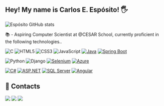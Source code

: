 ## Hey! My name is Carlos E. Espósito! 🖐️

![Espósito GitHub stats](https://github-readme-stats.vercel.app/api?username=carlosesposito22&show_icons=true&theme=radical&cache_seconds=1800)

📚 - Aspiring Computer Scientist at @CESAR School, currently proficient in the following technologies..

![C](https://img.shields.io/badge/C-A8B9CC.svg?style=for-the-badge&logo=C&logoColor=black)
![HTML5](https://img.shields.io/badge/html5-%23E34F26.svg?style=for-the-badge&logo=html5&logoColor=white) 
![CSS3](https://img.shields.io/badge/css3-%231572B6.svg?style=for-the-badge&logo=css3&logoColor=white) 
![JavaScript](https://img.shields.io/badge/javascript-%23323330.svg?style=for-the-badge&logo=javascript&logoColor=white) 
[![Java](https://img.shields.io/badge/Java-007396?style=for-the-badge&logo=openjdk&logoColor=white)](https://www.java.com/)
[![Spring Boot](https://img.shields.io/badge/Spring%20Boot-6DB33F?style=for-the-badge&logo=springboot&logoColor=white)](https://spring.io/projects/spring-boot)

![Python](https://img.shields.io/badge/python-3670A0?style=for-the-badge&logo=python&logoColor=ffdd54) 
![Django](https://img.shields.io/badge/Django-092E20?style=for-the-badge&logo=django&logoColor=white)
[![Selenium](https://img.shields.io/badge/Selenium-43B02A?style=for-the-badge&logo=selenium&logoColor=white)](https://www.selenium.dev/)
[![Azure](https://img.shields.io/badge/Azure-0078D4?style=for-the-badge&logo=microsoft-azure&logoColor=white)](https://azure.microsoft.com/)  

[![C#](https://img.shields.io/badge/C%23-239120?style=for-the-badge&logo=c-sharp&logoColor=white)](https://learn.microsoft.com/en-us/dotnet/csharp/)
[![ASP.NET](https://img.shields.io/badge/ASP.NET-512BD4?style=for-the-badge&logo=dotnet&logoColor=white)](https://dotnet.microsoft.com/en-us/apps/aspnet)
[![SQL Server](https://img.shields.io/badge/SQL%20Server-CC2927?style=for-the-badge&logo=microsoftsqlserver&logoColor=white)](https://www.microsoft.com/sql-server)
[![Angular](https://img.shields.io/badge/Angular-DD0031?style=for-the-badge&logo=angular&logoColor=white)](https://angular.io/)

  
## 📅 Contacts
 
<div> 
  <a href="https://www.linkedin.com/in/carlos-eduardo-esp%C3%B3sito-35227530a/" target="_blank"><img src="https://img.shields.io/badge/-🔗LinkedIn-%230077B5?style=for-the-badge&logo=linkedin&logoColor=white"></a>
  <a href="https://instagram.com/carlosesposito22" target="_blank"><img src="https://img.shields.io/badge/-Instagram-%23E4405F?style=for-the-badge&logo=instagram&logoColor=white" target="_blank"></a>
  <a href="https://drive.google.com/file/d/1bM-OCFP4KI90s79-cNWzH-cNZanByZzj/view?usp=drive_link" target="_blank"><img src="https://img.shields.io/badge/-📄Currículo-A8B9CC?style=for-the-badge&logo=adobeacrobatreader&logoColor=white"></a>
</div>
